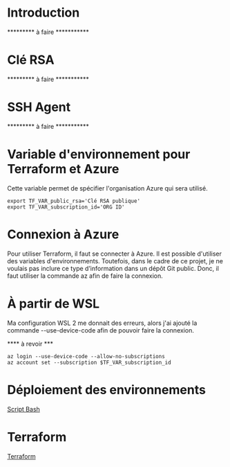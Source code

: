 # Introduction
*********  à faire ***********

# Clé RSA
*********  à faire ***********

# SSH Agent
*********  à faire ***********

# Variable d'environnement pour Terraform et Azure
Cette variable permet de spécifier l'organisation Azure qui sera utilisé.

```
export TF_VAR_public_rsa='Clé RSA publique'
export TF_VAR_subscription_id='ORG ID'
```

# Connexion à Azure
Pour utiliser Terraform, il faut se connecter à Azure. Il est possible d'utiliser des variables d'environnements. Toutefois, dans le cadre de ce projet, je ne voulais pas inclure ce type d’information dans un dépôt Git public. Donc, il faut utiliser la commande az afin de faire la connexion.

# À partir de WSL
Ma configuration WSL 2 me donnait des erreurs, alors j'ai ajouté la commande --use-device-code afin de pouvoir faire la connexion.

**** à revoir ***

```
az login --use-device-code --allow-no-subscriptions
az account set --subscription $TF_VAR_subscription_id
```

# Déploiement des environnements
[Script Bash](Bash.md)

# Terraform
[Terraform](Terraform.md)
